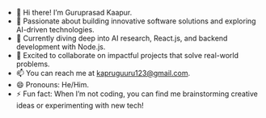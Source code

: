 - 👋 Hi there! I’m Guruprasad Kaapur.  
- 👀 Passionate about building innovative software solutions and exploring AI-driven technologies.  
- 🌱 Currently diving deep into AI research, React.js, and backend development with Node.js.  
- 💞 Excited to collaborate on impactful projects that solve real-world problems.  
- 📫 You can reach me at kapruguuru123@gmail.com.  
- 😄 Pronouns: He/Him.  
- ⚡ Fun fact: When I’m not coding, you can find me brainstorming creative ideas or experimenting with new tech!
